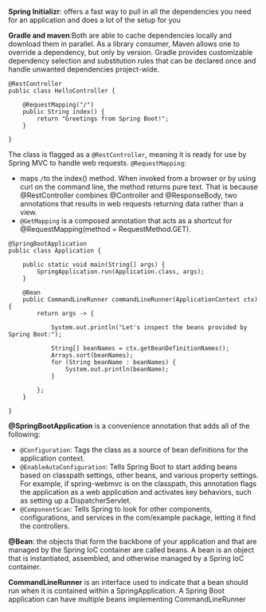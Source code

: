 **Spring Initializr**: offers a fast way to pull in all the dependencies you need for an application and does a lot of the setup for you

**Gradle and maven**:Both are able to cache dependencies locally and download them in parallel. As a library consumer, Maven allows one to override a dependency, but only by version. Gradle provides customizable dependency selection and substitution rules that can be declared once and handle unwanted dependencies project-wide.

```
@RestController
public class HelloController {

	@RequestMapping("/")
	public String index() {
		return "Greetings from Spring Boot!";
	}

}
```
The class is flagged as a `@RestController`, meaning it is ready for use by Spring MVC to handle web requests. 
`@RequestMapping`:
* maps `/`to the index() method. When invoked from a browser or by using curl on the command line, the method returns pure text. That is because @RestController combines @Controller and @ResponseBody, two annotations that results in web requests returning data rather than a view.
* `@GetMapping` is a composed annotation that acts as a shortcut for @RequestMapping(method = RequestMethod.GET).

```
@SpringBootApplication
public class Application {

	public static void main(String[] args) {
		SpringApplication.run(Application.class, args);
	}

	@Bean
	public CommandLineRunner commandLineRunner(ApplicationContext ctx) {
		return args -> {

			System.out.println("Let's inspect the beans provided by Spring Boot:");

			String[] beanNames = ctx.getBeanDefinitionNames();
			Arrays.sort(beanNames);
			for (String beanName : beanNames) {
				System.out.println(beanName);
			}

		};
	}

}
```
**@SpringBootApplication** is a convenience annotation that adds all of the following:

* `@Configuration`: Tags the class as a source of bean definitions for the application context.
* `@EnableAutoConfiguration`: Tells Spring Boot to start adding beans based on classpath settings, other beans, and various property settings. For example, if spring-webmvc is on the classpath, this annotation flags the application as a web application and activates key behaviors, such as setting up a DispatcherServlet.
* `@ComponentScan`: Tells Spring to look for other components, configurations, and services in the com/example package, letting it find the controllers.


**@Bean**: the objects that form the backbone of your application and that are managed by the Spring IoC container are called beans. A bean is an object that is instantiated, assembled, and otherwise managed by a Spring IoC container.

**CommandLineRunner** is an interface used to indicate that a bean should run when it is contained within a SpringApplication. A Spring Boot application can have multiple beans implementing CommandLineRunner
